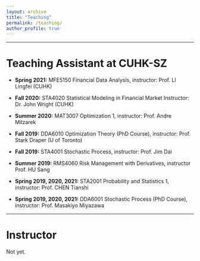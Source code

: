 ```yaml
---
layout: archive
title: "Teaching"
permalink: /teaching/
author_profile: true
---
```


- - -

Teaching Assistant at CUHK-SZ
=======================================

+ **Spring 2021:** MFE5150 Financial Data Analysis, instructor: Prof. LI Lingfei (CUHK)

+ **Fall 2020:** STA4020 Statistical Modeling in Financial Market Instructor: Dr. John Wright (CUHK)

+ **Summer 2020:** MAT3007 Optimization 1, instructor: Prof. Andre Milzarek

+ **Fall 2019:** DDA6010 Optimization Theory (PhD Course), instructor: Prof. Stark Draper (U of Toronto)

+ **Fall 2019:** STA4001 Stochastic Process, instructor: Prof. Jim Dai

+ **Summer 2019:** RMS4060 Risk Management with Derivatives, instructor Prof. HU Sang

+ **Spring 2019, 2020, 2021:** STA2001 Probability and Statistics 1, instructor: Prof. CHEN Tianshi

+ **Spring 2019, 2020, 2021:** DDA6001 Stochastic Process (PhD Course), instructor: Prof. Masakiyo Miyazawa


- - -

Instructor
==============

Not yet.